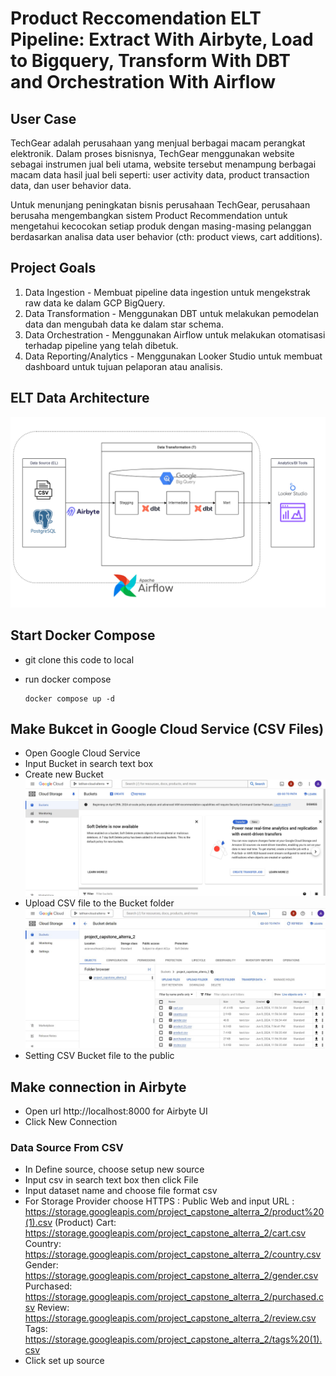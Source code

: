 # Product Reccomendation ELT Pipeline: Extract With Airbyte, Load to Bigquery, Transform With DBT and Orchestration With Airflow

## User Case

TechGear adalah perusahaan yang menjual berbagai macam perangkat elektronik. Dalam proses bisnisnya, TechGear menggunakan website sebagai instrumen jual beli utama, website tersebut menampung berbagai macam data hasil jual beli seperti: user activity data, product transaction data, dan user behavior data.

Untuk menunjang peningkatan bisnis perusahaan TechGear, perusahaan berusaha mengembangkan sistem Product Recommendation untuk mengetahui kecocokan setiap produk dengan masing-masing pelanggan berdasarkan analisa data user behavior (cth: product views, cart additions).

## Project Goals

1. Data Ingestion - Membuat pipeline data ingestion untuk mengekstrak raw data ke dalam GCP BigQuery.
2. Data Transformation - Menggunakan DBT untuk melakukan pemodelan data dan mengubah data ke dalam star schema.
3. Data Orchestration - Menggunakan Airflow untuk melakukan otomatisasi terhadap pipeline yang telah dibetuk.
4. Data Reporting/Analytics - Menggunakan Looker Studio untuk membuat dashboard untuk tujuan pelaporan atau analisis.

## ELT Data Architecture 

![data_architecture](https://github.com/ahmadalpadani/Project-Capstone/blob/main/assets/ELT%20Archicteture.png) 

## Start Docker Compose
- git clone this code to local
- run docker compose

  ```
  docker compose up -d
  ``` 

## Make Bukcet in Google Cloud Service (CSV Files)
- Open Google Cloud Service
- Input Bucket in search text box 
- Create new Bucket 
![bucket](https://github.com/ahmadalpadani/Project-Capstone/blob/main/assets/Bucket.png) 
- Upload CSV file to the Bucket folder
![bucket_folder](https://github.com/ahmadalpadani/Project-Capstone/blob/main/assets/bucket_folder.jpg) 
- Setting CSV Bucket file to the public 

## Make connection in Airbyte
- Open url http://localhost:8000 for Airbyte UI
- Click New Connection

### Data Source From CSV
- In Define source, choose setup new source
- Input csv in search text box then click File
- Input dataset name and choose file format csv 
- For Storage Provider choose HTTPS : Public Web and input URL : 
https://storage.googleapis.com/project_capstone_alterra_2/product%20(1).csv (Product)
Cart: 
https://storage.googleapis.com/project_capstone_alterra_2/cart.csv
Country: 
https://storage.googleapis.com/project_capstone_alterra_2/country.csv
Gender: 
https://storage.googleapis.com/project_capstone_alterra_2/gender.csv
Purchased: 
https://storage.googleapis.com/project_capstone_alterra_2/purchased.csv
Review: 
https://storage.googleapis.com/project_capstone_alterra_2/review.csv
Tags: 
https://storage.googleapis.com/project_capstone_alterra_2/tags%20(1).csv
- Click set up source 

